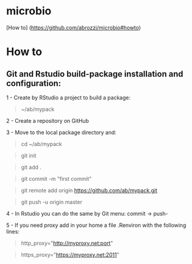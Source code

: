 # microbio

[How to] (https://github.com/abrozzi/microbio#howto)

How to
====

Git and Rstudio build-package installation and configuration:
---

1 - Create by RStudio a project to build a package:

> ~/ab/mypack

2 - Create a repository on GitHub

3 - Move to the local package directory and:

> cd ~/ab/mypack

> git init
  
> git add .

> git commit -m "first commit"

> git remote add origin https://github.com/ab/mypack.git

> git push -u origin master

4 - In Rstudio you can do the same by Git menu: commit -> push-

5 - If you need proxy add in your home a file .Renviron with the following lines:

> http_proxy="http://myproxy.net:port"

> https_proxy="https://myproxy.net:2011"
